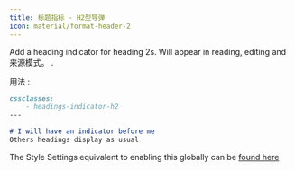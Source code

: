 ```yaml
---
title: 标题指标 - H2型导弹
icon: material/format-header-2
---
```


Add a heading indicator for heading 2s. Will appear in reading, editing and
来源模式。
.

用法 :

```md
cssclasses:
    - headings-indicator-h2
---

# I will have an indicator before me
Others headings display as usual
```

The Style Settings equivalent to enabling this globally can be [found here](../../Style-Settings/Editor/Typography/headings/index.md#for-heading-2)

